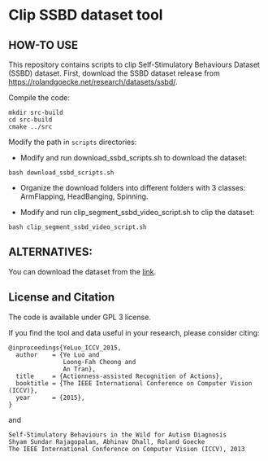 Clip SSBD dataset tool
=======================

HOW-TO USE
----------
This repository contains scripts to clip Self-Stimulatory Behaviours Dataset (SSBD) dataset.
First, download the SSBD dataset release from https://rolandgoecke.net/research/datasets/ssbd/.

Compile the code:
```
mkdir src-build
cd src-build
cmake ../src
```

Modify the path in `scripts` directories:

* Modify and run download_ssbd_scripts.sh to download the dataset:
```
bash download_ssbd_scripts.sh
```

* Organize the download folders into different folders with 3 classes: ArmFlapping, HeadBanging, Spinning.

* Modify and run clip_segment_ssbd_video_script.sh to clip the dataset:
```
bash clip_segment_ssbd_video_script.sh
```

ALTERNATIVES:
--------------
You can download the dataset from the [link]().

License and Citation
---------------------

The code is available under GPL 3 license.

If you find the tool and data useful in your research, please consider citing:
```
@inproceedings{YeLuo_ICCV_2015,
  author    = {Ye Luo and
               Loong-Fah Cheong and
               An Tran},
  title     = {Actionness-assisted Recognition of Actions},
  booktitle = {The IEEE International Conference on Computer Vision (ICCV)},
  year      = {2015},
}
```

and

```
Self-Stimulatory Behaviours in the Wild for Autism Diagnosis
Shyam Sundar Rajagopalan, Abhinav Dhall, Roland Goecke
The IEEE International Conference on Computer Vision (ICCV), 2013
```
